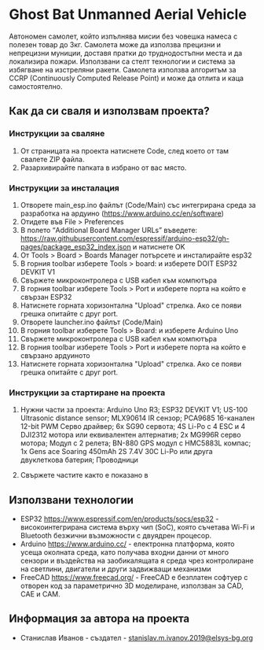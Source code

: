 # Ghost Bat Unmanned Aerial Vehicle

Автономен самолет, който изпълнява мисии без човешка намеса с полезен товар до 3кг. Самолета може да използва прецизни и непрецизни муниции, доставя пратки до труднодостъпни места и да локализира пожари. Използвани са стелт технологии и система за избягване на изстреляни ракети. Самолета използва алгоритъм за CCRP (Continuously Computed Release Point) и може да отлита и каца самостоятелно.

## Как да си сваля и използвам проекта?

### Инструкции за сваляне

1) От страницата на проекта натиснете Code, след което от там свалете ZIP файла.
2) Разархивирайте папката в избрано от вас място.

### Инструкции за инсталация

1) Отворете main_esp.ino файлът (Code/Main) със интегрирана среда за разработка на ардуино (https://www.arduino.cc/en/software)
2) Отидете във File > Preferences
3) В полето “Additional Board Manager URLs” въведете: https://raw.githubusercontent.com/espressif/arduino-esp32/gh-pages/package_esp32_index.json и натиснете OK
4) От Tools > Board > Boards Manager потърсете и инсталирайте esp32
2) В горния toolbar изберете Tools > board: и изберете DOIT ESP32 DEVKIT V1
3) Свържете микроконтролера с USB кабел към компютъра
4) В горния toolbar изберете Tools > Port и изберете порта на който е свързан ESP32
5) Натиснете горната хоризонтална "Upload" стрелка. Ако се появи грешка опитайте с друг port.
6) Отворете launcher.ino файлът (Code/Main)
7) В горния toolbar изберете Tools > Board: и изберете Arduino Uno
8) Свържете микроконтролера с USB кабел към компютъра
9) В горния toolbar изберете Tools > Port и изберете порта на който е свързано ардуиното
10) Натиснете горната хоризонтална "Upload" стрелка. Ако се появи грешка опитайте с друг port.

### Инструкции за стартиране на проекта

1) Нужни части за проекта: Arduino Uno R3; ESP32 DEVKIT V1; US-100 Ultrasonic distance sensor; MLX90614 IR сензор; PCA9685 16-канален 12-bit PWM Серво драйвер; 6x SG90 сервота; 4S Li-Po с 4 ESC и 4 DJI2312 мотора или еквивалентен алтернатив; 2x MG996R серво мотора; Модул с 2 релета; BN-880 GPS модул с HMC5883L компас; 1x Gens ace Soaring 450mAh 2S 7.4V 30C Li-Po или друга двуклеткова батерия;  Проводници

2) Свържете частите както е показано в

## Използвани технологии

* ESP32 https://www.espressif.com/en/products/socs/esp32 - високоинтегрирана система върху чип (SoC), която съчетава Wi-Fi и Bluetooth безжични възможности с двуядрен процесор.
* Arduino https://www.arduino.cc/ - електронна платформа, която усеща околната среда, като получава входни данни от много сензори и въздейства на заобикалящата я среда чрез контролиране на светлини, двигатели и други задвижващи механизми
* FreeCAD https://www.freecad.org/ - FreeCAD е безплатен софтуер с отворен код за параметрично 3D моделиране, използван за CAD, CAE и CAM.

## Информация за автора на проекта

* Станислав Иванов - създател - stanislav.m.ivanov.2019@elsys-bg.org
